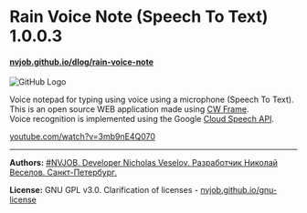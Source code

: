 # Rain Voice Note (Speech To Text) 1.0.0.3
#### [nvjob.github.io/dlog/rain-voice-note](https://nvjob.github.io/dlog/rain-voice-note)

![GitHub Logo](https://raw.githubusercontent.com/nvjob/nvjob.github.io/master/repo/devlog/rain%20voice%20note/1003/pic/1.png)

Voice notepad for typing using voice using a microphone (Speech To Text). <br>
This is an open source WEB application made using [CW Frame](https://nvjob.github.io/apps/cw-frame). <br>
Voice recognition is implemented using the Google [Cloud Speech API](https://cloud.google.com/speech-to-text).

[youtube.com/watch?v=3mb9nE4Q070](https://www.youtube.com/watch?v=3mb9nE4Q070)

-------------------------------------------------------------------

**Authors:** [#NVJOB. Developer Nicholas Veselov. Разработчик Николай Веселов. Санкт-Петербург.](https://nvjob.github.io)

**License:** GNU GPL v3.0. Clarification of licenses - [nvjob.github.io/gnu-license](https://nvjob.github.io/gnu-license)
